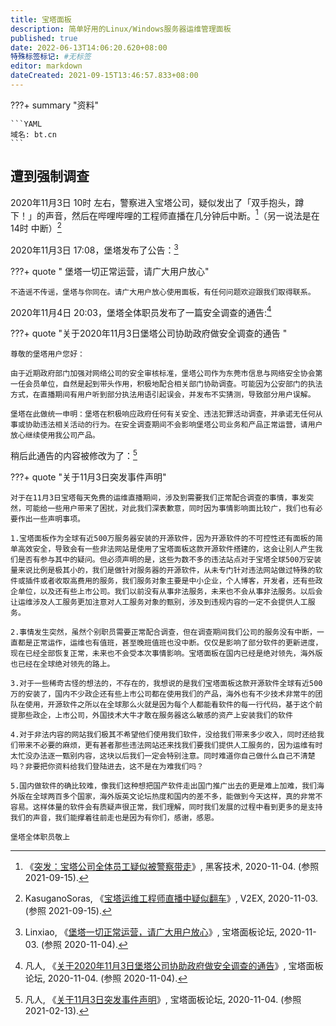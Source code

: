 ```yaml
---
title: 宝塔面板
description: 简单好用的Linux/Windows服务器运维管理面板
published: true
date: 2022-06-13T14:06:20.620+08:00
特殊标签标记: #无标签
editor: markdown
dateCreated: 2021-09-15T13:46:57.833+08:00
---
```


???+ summary "资料"

    ```YAML
    域名: bt.cn
    ```

## 遭到强制调查

2020年11月3日 10时 左右，警察进入宝塔公司，疑似发出了「双手抱头，蹲下！」的声音，然后在哔哩哔哩的工程师直播在几分钟后中断。[^186380]（另一说法是在 14时 中断）[^721380]

[^186380]: 《[突发：宝塔公司全体员工疑似被警察带走](https://web.archive.org/web/20210915005433/http://www.hackdig.com/11/hack-186380.htm)》, 黑客技术, 2020-11-04. (参照 2021-09-15).

[^721380]: KasuganoSoras, 《[宝塔运维工程师直播中疑似翻车](https://web.archive.org/web/20210915005516/https://www.v2ex.com/t/721380)》, V2EX, 2020-11-03. (参照 2021-09-15).

2020年11月3日 17:08，堡塔发布了公告：[^58697]

[^58697]: Linxiao, 《[堡塔一切正常运营，请广大用户放心](https://web.archive.org/web/20201104045719/https://www.bt.cn/bbs/thread-58697-1-1.html)》, 宝塔面板论坛, 2020-11-03. (参照 2020-11-04).

???+ quote " 堡塔一切正常运营，请广大用户放心"

    不造谣不传谣，堡塔与你同在。请广大用户放心使用面板，有任何问题欢迎跟我们取得联系。

2020年11月4日 20:03，堡塔全体职员发布了一篇安全调查的通告:[^58779]

[^58779]: 凡人, 《[关于2020年11月3日堡塔公司协助政府做安全调查的通告](https://web.archive.org/web/20201104144332/https://www.bt.cn/bbs/thread-58779-1-1.html)》, 宝塔面板论坛, 2020-11-04. (参照 2020-11-04).

???+ quote "关于2020年11月3日堡塔公司协助政府做安全调查的通告 "

    尊敬的堡塔用户您好：

    由于近期政府部门加强对网络公司的安全审核标准，堡塔公司作为东莞市信息与网络安全协会第一任会员单位，自然是起到带头作用，积极地配合相关部门协助调查。可能因为公安部门的执法方式，在直播期间有用户听到部分执法用语引起误会，并发布不实猜测，导致部分用户误解。

    堡塔在此做统一申明：堡塔在积极响应政府任何有关安全、违法犯罪活动调查，并承诺无任何从事或协助违法相关活动的行为。在安全调查期间不会影响堡塔公司业务和产品正常运营，请用户放心继续使用我公司产品。

稍后此通告的内容被修改为了：[^58779_2]

[^58779_2]: 凡人, 《[关于11月3日突发事件声明](https://web.archive.org/web/20210213135700/https://www.bt.cn/bbs/thread-58779-1-1.html)》, 宝塔面板论坛, 2020-11-04. (参照 2021-02-13).

???+ quote "关于11月3日突发事件声明"

    对于在11月3日宝塔每天免费的运维直播期间，涉及到需要我们正常配合调查的事情，事发突然，可能给一些用户带来了困扰，对此我们深表歉意，同时因为事情影响面比较广，我们也有必要作出一些声明事项。

    1.宝塔面板作为全球有近500万服务器安装的开源软件，因为开源软件的不可控性还有面板的简单高效安全，导致会有一些非法网站是使用了宝塔面板这款开源软件搭建的，这会让别人产生我们是否有参与其中的疑问。但必须声明的是，这些为数不多的违法站点对于宝塔全球500万安装量来说比例是极其小的，我们是做针对服务器的开源软件，从未专门针对违法网站做过特殊的软件或插件或者收取高费用的服务，我们服务对象主要是中小企业，个人博客，开发者，还有些政企单位，以及还有些上市公司。我们以前没有从事非法服务，未来也不会从事非法服务。以后会让运维涉及人工服务更加注意对人工服务对象的甄别，涉及到违规内容的一定不会提供人工服务。

    2.事情发生突然，虽然个别职员需要正常配合调查，但在调查期间我们公司的服务没有中断，一直都是正常运作，运维也有值班，甚至晚班值班也没中断。仅仅是影响了部分软件的更新进度，现在已经全部恢复正常，未来也不会受本次事情影响。宝塔面板在国内已经是绝对领先，海外版也已经在全球绝对领先的路上。

    3.对于一些稀奇古怪的想法的，不存在的，我想说的是我们宝塔面板这款开源软件全球有近500万的安装了，国内不少政企还有些上市公司都在使用我们的产品，海外也有不少技术非常牛的团队在使用，开源软件之所以在全球那么火就是因为每个人都能看软件的每一行代码，基于这个前提那些政企，上市公司，外国技术大牛才敢在服务器这么敏感的资产上安装我们的软件

    4.对于非法内容的网站我们极其不希望他们使用我们软件，没给我们带来多少收入，同时还给我们带来不必要的麻烦，更有甚者那些违法网站还来找我们要我们提供人工服务的，因为运维有时太忙没办法逐一甄别内容，这块以后我们一定会特别注意。同时难道你自己做什么自己不清楚吗？非要把你资料给我们登陆进去，这不是在为难我们吗？

    5.国内做软件的确比较难，像我们这种想把国产软件走出国门推广出去的更是难上加难，我们海外版在全球两百多个国家，海外版英文论坛热度和国内的差不多，能做到今天这样，真的非常不容易。这样体量的软件会有质疑声很正常，我们理解，同时我们发展的过程中看到更多的是支持我们的声音，我们能撑着往前走也是因为有你们，感谢，感恩。

    堡塔全体职员敬上
